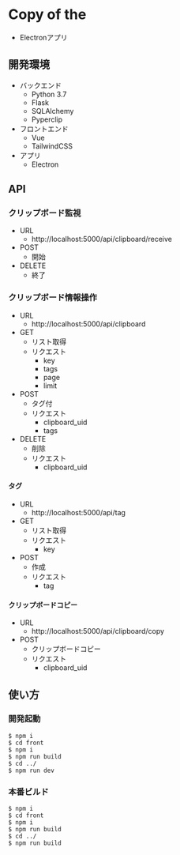 # Copy of the
- Electronアプリ

## 開発環境
- バックエンド
  - Python 3.7
  - Flask
  - SQLAlchemy
  - Pyperclip
- フロントエンド
  - Vue
  - TailwindCSS
- アプリ
  - Electron

## API

### クリップボード監視
- URL
  - http://localhost:5000/api/clipboard/receive
- POST
  - 開始
- DELETE
  - 終了

### クリップボード情報操作
- URL
  - http://localhost:5000/api/clipboard
- GET
  - リスト取得
  - リクエスト
    - key
    - tags
    - page
    - limit
- POST
  - タグ付
  - リクエスト
    - clipboard_uid
    - tags
- DELETE
  - 削除
  - リクエスト
    - clipboard_uid

#### タグ
- URL
  - http://localhost:5000/api/tag
- GET
  - リスト取得
  - リクエスト
    - key
- POST
  - 作成
  - リクエスト
    - tag

#### クリップボードコピー
- URL
  - http://localhost:5000/api/clipboard/copy
- POST
  - クリップボードコピー
  - リクエスト
    - clipboard_uid

## 使い方

### 開発起動

```
$ npm i
$ cd front
$ npm i
$ npm run build
$ cd ../
$ npm run dev
```
### 本番ビルド

```
$ npm i
$ cd front
$ npm i
$ npm run build
$ cd ../
$ npm run build
```

